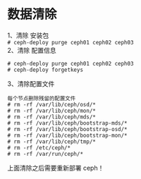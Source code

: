 数据清除
========
1、清除 安装包  
``` # ceph-deploy purge ceph01 ceph02 ceph03 ```  
2、清除 配置信息  
```
# ceph-deploy purge ceph01 ceph02 ceph03
# ceph-deploy forgetkeys
```  

3、清除配置文件  
```
每个节点删除残留的配置文件
# rm -rf /var/lib/ceph/osd/*
# rm -rf /var/lib/ceph/mon/*
# rm -rf /var/lib/ceph/mds/*
# rm -rf /var/lib/ceph/bootstrap-mds/*
# rm -rf /var/lib/ceph/bootstrap-osd/*
# rm -rf /var/lib/ceph/bootstrap-mon/*
# rm -rf /var/lib/ceph/tmp/*
# rm -rf /etc/ceph/*
# rm -rf /var/run/ceph/*
```  

上面清除之后需要重新部署 ceph！  

